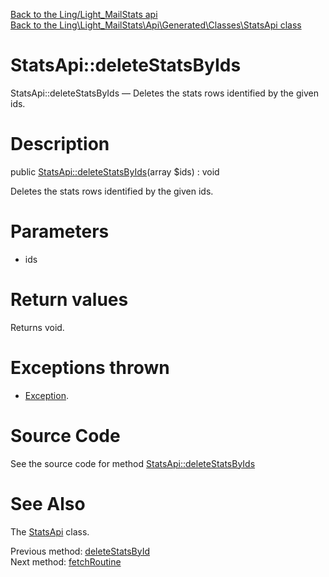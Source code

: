 [Back to the Ling/Light_MailStats api](https://github.com/lingtalfi/Light_MailStats/blob/master/doc/api/Ling/Light_MailStats.md)<br>
[Back to the Ling\Light_MailStats\Api\Generated\Classes\StatsApi class](https://github.com/lingtalfi/Light_MailStats/blob/master/doc/api/Ling/Light_MailStats/Api/Generated/Classes/StatsApi.md)


StatsApi::deleteStatsByIds
================



StatsApi::deleteStatsByIds — Deletes the stats rows identified by the given ids.




Description
================


public [StatsApi::deleteStatsByIds](https://github.com/lingtalfi/Light_MailStats/blob/master/doc/api/Ling/Light_MailStats/Api/Generated/Classes/StatsApi/deleteStatsByIds.md)(array $ids) : void




Deletes the stats rows identified by the given ids.




Parameters
================


- ids

    


Return values
================

Returns void.


Exceptions thrown
================

- [Exception](http://php.net/manual/en/class.exception.php).&nbsp;







Source Code
===========
See the source code for method [StatsApi::deleteStatsByIds](https://github.com/lingtalfi/Light_MailStats/blob/master/Api/Generated/Classes/StatsApi.php#L299-L302)


See Also
================

The [StatsApi](https://github.com/lingtalfi/Light_MailStats/blob/master/doc/api/Ling/Light_MailStats/Api/Generated/Classes/StatsApi.md) class.

Previous method: [deleteStatsById](https://github.com/lingtalfi/Light_MailStats/blob/master/doc/api/Ling/Light_MailStats/Api/Generated/Classes/StatsApi/deleteStatsById.md)<br>Next method: [fetchRoutine](https://github.com/lingtalfi/Light_MailStats/blob/master/doc/api/Ling/Light_MailStats/Api/Generated/Classes/StatsApi/fetchRoutine.md)<br>


